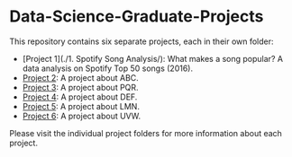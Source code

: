 # Data-Science-Graduate-Projects

This repository contains six separate projects, each in their own folder:

- [Project 1](./1. Spotify Song Analysis/): What makes a song popular? A data analysis on Spotify Top 50 songs (2016).
- [Project 2](./project2/): A project about ABC.
- [Project 3](./project3/): A project about PQR.
- [Project 4](./project4/): A project about DEF.
- [Project 5](./project5/): A project about LMN.
- [Project 6](./project6/): A project about UVW.

Please visit the individual project folders for more information about 
each project.

